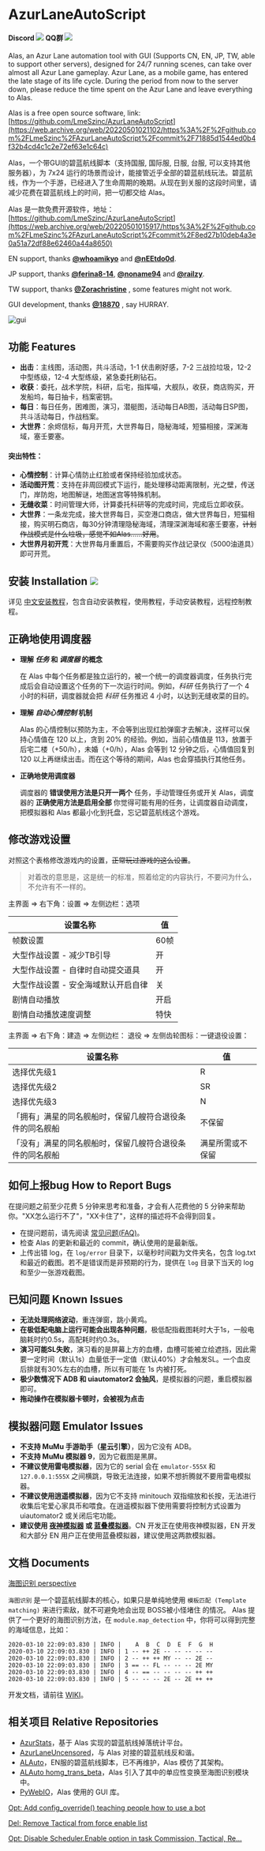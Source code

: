 
# AzurLaneAutoScript

#### Discord [![](https://img.shields.io/discord/720789890354249748?logo=discord&logoColor=ffffff&color=4e4c97)](https://web.archive.org/web/20220501015917/https%3A%2F%2Fgithub.com%2FLmeSzinc%2FAzurLaneAutoScript%2Fcommit%2F8ed27b10deb4a3e0a51a72df88e62460a44a8650) QQ群  [![](https://img.shields.io/badge/QQ%20Group-1087735381-4e4c97)](https://web.archive.org/web/20220501021102/https%3A%2F%2Fgithub.com%2FLmeSzinc%2FAzurLaneAutoScript%2Fcommit%2F71885d1544ed0b4f32b4cd4c1c2e72ef63e1c64c)
Alas, an Azur Lane automation tool with GUI (Supports CN, EN, JP, TW, able to support other servers), designed for 24/7 running scenes, can take over almost all Azur Lane gameplay. Azur Lane, as a mobile game, has entered the late stage of its life cycle. During the period from now to the server down, please reduce the time spent on the Azur Lane and leave everything to Alas.

Alas is a free open source software, link: [https://github.com/LmeSzinc/AzurLaneAutoScript](https://web.archive.org/web/20220501021102/https%3A%2F%2Fgithub.com%2FLmeSzinc%2FAzurLaneAutoScript%2Fcommit%2F71885d1544ed0b4f32b4cd4c1c2e72ef63e1c64c)

Alas，一个带GUI的碧蓝航线脚本（支持国服, 国际服, 日服, 台服, 可以支持其他服务器），为 7x24 运行的场景而设计，能接管近乎全部的碧蓝航线玩法。碧蓝航线，作为一个手游，已经进入了生命周期的晚期。从现在到关服的这段时间里，请减少花费在碧蓝航线上的时间，把一切都交给 Alas。

Alas 是一款免费开源软件，地址：[https://github.com/LmeSzinc/AzurLaneAutoScript](https://web.archive.org/web/20220501015917/https%3A%2F%2Fgithub.com%2FLmeSzinc%2FAzurLaneAutoScript%2Fcommit%2F8ed27b10deb4a3e0a51a72df88e62460a44a8650)

EN support, thanks **[@whoamikyo](https://web.archive.org/web/20220501021102/https%3A%2F%2Fgithub.com%2FLmeSzinc%2FAzurLaneAutoScript%2Fcommit%2F71885d1544ed0b4f32b4cd4c1c2e72ef63e1c64c)** and **[@nEEtdo0d](https://web.archive.org/web/20220501015917/https%3A%2F%2Fgithub.com%2FLmeSzinc%2FAzurLaneAutoScript%2Fcommit%2F8ed27b10deb4a3e0a51a72df88e62460a44a8650)**.

JP support, thanks **[@ferina8-14](https://web.archive.org/web/20220501021102/https%3A%2F%2Fgithub.com%2FLmeSzinc%2FAzurLaneAutoScript%2Fcommit%2F71885d1544ed0b4f32b4cd4c1c2e72ef63e1c64c)**, **[@noname94](https://web.archive.org/web/20220501015917/https%3A%2F%2Fgithub.com%2FLmeSzinc%2FAzurLaneAutoScript%2Fcommit%2F8ed27b10deb4a3e0a51a72df88e62460a44a8650)** and **[@railzy](https://web.archive.org/web/20220501021102/https%3A%2F%2Fgithub.com%2FLmeSzinc%2FAzurLaneAutoScript%2Fcommit%2F71885d1544ed0b4f32b4cd4c1c2e72ef63e1c64c)**.

TW support, thanks **[@Zorachristine](https://web.archive.org/web/20220501015917/https%3A%2F%2Fgithub.com%2FLmeSzinc%2FAzurLaneAutoScript%2Fcommit%2F8ed27b10deb4a3e0a51a72df88e62460a44a8650)** , some features might not work.

GUI development, thanks **[@18870](https://web.archive.org/web/20220501015917/https%3A%2F%2Fgithub.com%2FLmeSzinc%2FAzurLaneAutoScript%2Fcommit%2F8ed27b10deb4a3e0a51a72df88e62460a44a8650)** , say HURRAY.


![gui](doc/README.assets/gui.png)



## 功能 Features

- **出击**：主线图，活动图，共斗活动，1-1 伏击刷好感，7-2 三战捡垃圾，12-2 中型练级，12-4 大型练级，紧急委托刷钻石。
- **收获**：委托，战术学院，科研，后宅，指挥喵，大舰队，收获，商店购买，开发船坞，每日抽卡，档案密钥。
- **每日**：每日任务，困难图，演习，潜艇图，活动每日AB图，活动每日SP图，共斗活动每日，作战档案。
- **大世界**：余烬信标，每月开荒，大世界每日，隐秘海域，短猫相接，深渊海域，塞壬要塞。

#### 突出特性：

- **心情控制**：计算心情防止红脸或者保持经验加成状态。
- **活动图开荒**：支持在非周回模式下运行，能处理移动距离限制，光之壁，传送门，岸防炮，地图解谜，地图迷宫等特殊机制。
- **无缝收菜**：时间管理大师，计算委托科研等的完成时间，完成后立即收获。
- **大世界**：一条龙完成，接大世界每日，买空港口商店，做大世界每日，短猫相接，购买明石商店，每30分钟清理隐秘海域，清理深渊海域和塞壬要塞，~~计划作战模式是什么垃圾，感觉不如Alas......好用~~。
- **大世界月初开荒**：大世界每月重置后，不需要购买作战记录仪（5000油道具）即可开荒。



## 安装 Installation [![](https://img.shields.io/github/downloads/LmeSzinc/AzurLaneAutoScript/total?color=4e4c97)](https://web.archive.org/web/20220501021102/https%3A%2F%2Fgithub.com%2FLmeSzinc%2FAzurLaneAutoScript%2Fcommit%2F71885d1544ed0b4f32b4cd4c1c2e72ef63e1c64c)

详见 [中文安装教程](https://web.archive.org/web/20220501015917/https%3A%2F%2Fgithub.com%2FLmeSzinc%2FAzurLaneAutoScript%2Fcommit%2F8ed27b10deb4a3e0a51a72df88e62460a44a8650)，包含自动安装教程，使用教程，手动安装教程，远程控制教程。



## 正确地使用调度器

- **理解 *任务* 和 *调度器* 的概念**

  在 Alas 中每个任务都是独立运行的，被一个统一的调度器调度，任务执行完成后会自动设置这个任务的下一次运行时间。例如，*科研* 任务执行了一个 4 小时的科研，调度器就会把 *科研* 任务推迟 4 小时，以达到无缝收菜的目的。

- **理解 *自动心情控制* 机制**

  Alas 的心情控制以预防为主，不会等到出现红脸弹窗才去解决，这样可以保持心情值在 120 以上，贪到 20% 的经验。例如，当前心情值是 113，放置于后宅二楼（+50/h），未婚（+0/h），Alas 会等到 12 分钟之后，心情值回复到 120 以上再继续出击。而在这个等待的期间，Alas 也会穿插执行其他任务。

- **正确地使用调度器**

  调度器的 **错误使用方法是只开一两个** 任务，手动管理任务或开关 Alas，调度器的 **正确使用方法是启用全部** 你觉得可能有用的任务，让调度器自动调度，把模拟器和 Alas 都最小化到托盘，忘记碧蓝航线这个游戏。



## 修改游戏设置

对照这个表格修改游戏内的设置，~~正常玩过游戏的这么设置~~。

> 对着改的意思是，这是统一的标准，照着给定的内容执行，不要问为什么，不允许有不一样的。

主界面 => 右下角：设置 => 左侧边栏：选项

| 设置名称                            | 值   |
| ----------------------------------- | ---- |
| 帧数设置                            | 60帧 |
| 大型作战设置 - 减少TB引导           | 开   |
| 大型作战设置 - 自律时自动提交道具   | 开   |
| 大型作战设置 - 安全海域默认开启自律 | 关   |
| 剧情自动播放                        | 开启 |
| 剧情自动播放速度调整                | 特快 |

主界面 => 右下角：建造 => 左侧边栏： 退役 => 左侧齿轮图标：一键退役设置：

| 设置名称                                                 | 值               |
| -------------------------------------------------------- | ---------------- |
| 选择优先级1                                              | R                |
| 选择优先级2                                              | SR               |
| 选择优先级3                                              | N                |
| 「拥有」满星的同名舰船时，保留几艘符合退役条件的同名舰船 | 不保留           |
| 「没有」满星的同名舰船时，保留几艘符合退役条件的同名舰船 | 满星所需或不保留 |



## 如何上报bug How to Report Bugs

在提问题之前至少花费 5 分钟来思考和准备，才会有人花费他的 5 分钟来帮助你。"XX怎么运行不了"，"XX卡住了"，这样的描述将不会得到回复。

- 在提问题前，请先阅读 [常见问题(FAQ)](https://web.archive.org/web/20220501021102/https%3A%2F%2Fgithub.com%2FLmeSzinc%2FAzurLaneAutoScript%2Fcommit%2F71885d1544ed0b4f32b4cd4c1c2e72ef63e1c64c)。
- 检查 Alas 的更新和最近的 commit，确认使用的是最新版。
- 上传出错 log，在 `log/error` 目录下，以毫秒时间戳为文件夹名，包含 log.txt 和最近的截图。若不是错误而是非预期的行为，提供在 `log` 目录下当天的 log和至少一张游戏截图。



## 已知问题 Known Issues

- **无法处理网络波动**，重连弹窗，跳小黄鸡。
- **在极低配电脑上运行可能会出现各种问题**，极低配指截图耗时大于1s，一般电脑耗时约0.5s，高配耗时约0.3s。
- **演习可能SL失败**，演习看的是屏幕上方的血槽，血槽可能被立绘遮挡，因此需要一定时间（默认1s）血量低于一定值（默认40%）才会触发SL。一个血皮后排就有30%左右的血槽，所以有可能在 1s 内被打死。
- **极少数情况下 ADB 和 uiautomator2 会抽风**，是模拟器的问题，重启模拟器即可。
- **拖动操作在模拟器卡顿时，会被视为点击**



## 模拟器问题 Emulator Issues

- **不支持 MuMu 手游助手（星云引擎）**，因为它没有 ADB。
- **不支持 MuMu 模拟器 9**，因为它截图是黑屏。
- **不建议使用雷电模拟器**，因为它的 serial 会在 `emulator-555X` 和 `127.0.0.1:555X` 之间横跳，导致无法连接，如果不想折腾就不要用雷电模拟器。
- **不建议使用逍遥模拟器**，因为它不支持 minitouch 双指缩放和长按，无法进行收集后宅爱心家具币和喂食。在逍遥模拟器下使用需要将控制方式设置为 uiautomator2 或关闭后宅功能。
- **建议使用 [夜神模拟器](https://web.archive.org/web/20220501021102/https%3A%2F%2Fgithub.com%2FLmeSzinc%2FAzurLaneAutoScript%2Fcommit%2F71885d1544ed0b4f32b4cd4c1c2e72ef63e1c64c) 或 [蓝叠模拟器](https://web.archive.org/web/20220501015917/https%3A%2F%2Fgithub.com%2FLmeSzinc%2FAzurLaneAutoScript%2Fcommit%2F8ed27b10deb4a3e0a51a72df88e62460a44a8650)**。CN 开发正在使用夜神模拟器，EN 开发和大部分 EN 用户正在使用蓝叠模拟器，建议使用这两款模拟器。



## 文档 Documents

[海图识别 perspective](https://web.archive.org/web/20220501021102/https%3A%2F%2Fgithub.com%2FLmeSzinc%2FAzurLaneAutoScript%2Fcommit%2F71885d1544ed0b4f32b4cd4c1c2e72ef63e1c64c)

`海图识别` 是一个碧蓝航线脚本的核心，如果只是单纯地使用 `模板匹配 (Template matching)` 来进行索敌，就不可避免地会出现 BOSS被小怪堵住 的情况。 Alas 提供了一个更好的海图识别方法，在 `module.map_detection` 中，你将可以得到完整的海域信息，比如：

```
2020-03-10 22:09:03.830 | INFO |    A  B  C  D  E  F  G  H
2020-03-10 22:09:03.830 | INFO | 1 -- ++ 2E -- -- -- -- --
2020-03-10 22:09:03.830 | INFO | 2 -- ++ ++ MY -- -- 2E --
2020-03-10 22:09:03.830 | INFO | 3 == -- FL -- -- -- 2E MY
2020-03-10 22:09:03.830 | INFO | 4 -- == -- -- -- -- ++ ++
2020-03-10 22:09:03.830 | INFO | 5 -- -- -- 2E -- 2E ++ ++
```

开发文档，请前往 [WIKI](https://web.archive.org/web/20220501015917/https%3A%2F%2Fgithub.com%2FLmeSzinc%2FAzurLaneAutoScript%2Fcommit%2F8ed27b10deb4a3e0a51a72df88e62460a44a8650)。





## 相关项目 Relative Repositories

- [AzurStats](https://web.archive.org/web/20220501021102/https%3A%2F%2Fgithub.com%2FLmeSzinc%2FAzurLaneAutoScript%2Fcommit%2F71885d1544ed0b4f32b4cd4c1c2e72ef63e1c64c)，基于 Alas 实现的碧蓝航线掉落统计平台。
- [AzurLaneUncensored](https://web.archive.org/web/20220501015917/https%3A%2F%2Fgithub.com%2FLmeSzinc%2FAzurLaneAutoScript%2Fcommit%2F8ed27b10deb4a3e0a51a72df88e62460a44a8650)，与 Alas 对接的碧蓝航线反和谐。
- [ALAuto](https://web.archive.org/web/20220501015917/https%3A%2F%2Fgithub.com%2FLmeSzinc%2FAzurLaneAutoScript%2Fcommit%2F8ed27b10deb4a3e0a51a72df88e62460a44a8650)，EN服的碧蓝航线脚本，已不再维护，Alas 模仿了其架构。
- [ALAuto homg_trans_beta](https://web.archive.org/web/20220501021102/https%3A%2F%2Fgithub.com%2FLmeSzinc%2FAzurLaneAutoScript%2Fcommit%2F71885d1544ed0b4f32b4cd4c1c2e72ef63e1c64c)，Alas 引入了其中的单应性变换至海图识别模块中。
- [PyWebIO](https://web.archive.org/web/20220501021102/https%3A%2F%2Fgithub.com%2FLmeSzinc%2FAzurLaneAutoScript%2Fcommit%2F71885d1544ed0b4f32b4cd4c1c2e72ef63e1c64c)，Alas 使用的 GUI 库。

[Opt: Add config_override() teaching people how to use a bot](https://github.com/LmeSzinc/AzurLaneAutoScript/commit/71885d1544ed0b4f32b4cd4c1c2e72ef63e1c64c)

[Del: Remove Tactical from force enable list](https://github.com/LmeSzinc/AzurLaneAutoScript/commit/8ed27b10deb4a3e0a51a72df88e62460a44a8650)

[Opt: Disable Scheduler.Enable option in task Commission, Tactical, Re…](https://github.com/LmeSzinc/AzurLaneAutoScript/commit/dd7aaaea83ac7713fa47d3b9172018c579d7199f)
